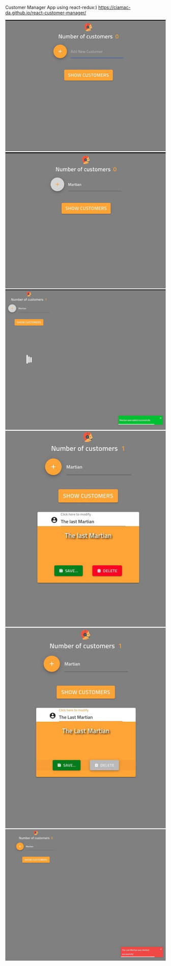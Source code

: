 Customer Manager App using react-redux:)
https://ciamac-da.github.io/react-customer-manager/

![](readmeImage/0.jpg)
![](readmeImage/01.jpg)
![](readmeImage/02.jpg)
![](readmeImage/03.jpg)
![](readmeImage/04.jpg)
![](readmeImage/05.jpg)

